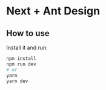 # Next + Ant Design

## How to use

Install it and run:

```bash
npm install
npm run dev
# or
yarn
yarn dev
```

